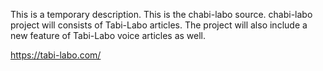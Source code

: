 This is a temporary description.  This is the chabi-labo source.  chabi-labo project will consists of Tabi-Labo articles.  The project will also include a new feature of Tabi-Labo voice articles as well.

https://tabi-labo.com/